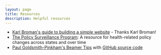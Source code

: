 ```yaml
---
layout: page
title: Resources
description: Helpful resources
---
```


- [Karl Broman's guide to building a simple website](http://kbroman.org/simple_site/) - Thanks Karl Broman!
- [The Policy Surveillance Program](http://lawatlas.org/topics): A resource for health-related policy changes across states and over time
- [Paul Goldsmith-Pinkham's Beamer Tips](https://paulgp.github.io/beamer_tips.html) with [GitHub source code](https://github.com/paulgp/beamer-tips)